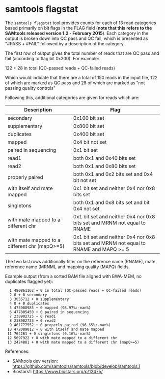 samtools flagstat 
=================
The `samtools flagstat` tool provides counts for each of 13 read categories
based primarily on bit flags in the FLAG field (**note that this refers to the
SAMtools released version 1.2 - February 2015**). Each category in the output
is broken down into QC pass and QC fail, which is presented as
"#PASS + #FAIL" followed by a description of the category.

The first row of output gives the total number of reads that are QC pass and
fail (according to flag bit 0x200). For example:

  122 + 28 in total (QC-passed reads + QC-failed reads)

Which would indicate that there are a total of 150 reads in the input file,
122 of which are marked as QC pass and 28 of which are marked as "not passing
quality controls"

Following this, additional categories are given for reads which are:

| Description | Flag |
|-------------|------|
|secondary | 0x100 bit set |
|supplementary | 0x800 bit set |
|duplicates | 0x400 bit set |
|mapped | 0x4 bit not set |
|paired in sequencing | 0x1 bit set |
|read1 | both 0x1 and 0x40 bits set |
|read2 | both 0x1 and 0x80 bits set |
|properly paired | both 0x1 and 0x2 bits set and 0x4 bit not set |
|with itself and mate mapped | 0x1 bit set and neither 0x4 nor 0x8 bits set |
|singletons | both 0x1 and 0x8 bits set and bit 0x4 not set |
|with mate mapped to a different chr | 0x1 bit set and neither 0x4 nor 0x8 bits set and MRNM not equal to RNAME |
|with mate mapped to a different chr (mapQ>=5) | 0x1 bit set and neither 0x4 nor 0x8 bits set and MRNM not equal to RNAME and MAPQ >= 5  |

The two last rows additionally filter on the reference
name (RNAME), mate reference name (MRNM), and mapping quality (MAPQ) fields.

Example output (from a sorted BAM file aligned with BWA-MEM, no duplicates flagged yet):

```
  1 480861162 + 0 in total (QC-passed reads + QC-failed reads)
  2 0 + 0 secondary
  3 3055712 + 0 supplementary
  4 0 + 0 duplicates
  5 475908985 + 0 mapped (98.97%:-nan%)
  6 477805450 + 0 paired in sequencing
  7 238902725 + 0 read1
  8 238902725 + 0 read2
  9 461777552 + 0 properly paired (96.65%:-nan%)
 10 472089012 + 0 with itself and mate mapped
 11 764261 + 0 singletons (0.16%:-nan%)
 12 5697922 + 0 with mate mapped to a different chr
 13 2424881 + 0 with mate mapped to a different chr (mapQ>=5)
```


References:

* SAMtools dev version: <https://github.com/samtools/samtools/blob/develop/samtools.1>
* Biostars1: <https://www.biostars.org/p/12475/>

